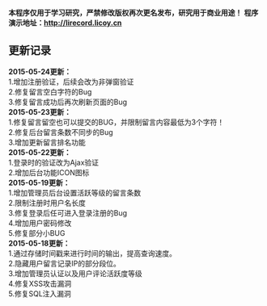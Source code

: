 <b>本程序仅用于学习研究，严禁修改版权再次更名发布，研究用于商业用途！</b>
<b>程序演示地址：<a href="http://lirecord.licoy.cn" target="_blank">http://lirecord.licoy.cn</a></b>

<h2>更新记录</h2>
<b>2015-05-24更新：</b><br/>
    1.增加注册验证，后续会改为非弹窗验证<br/>
    2.修复留言空白字符的Bug<br/>
    3.修复留言成功后再次刷新页面的Bug<br/>
<b>2015-05-23更新：</b><br/>
    1.修复留言留空也可以提交的BUG，并限制留言内容最低为3个字符！<br/>
    2.修复后台留言条数不同步的Bug<br/>
    3.增加更新留言排名功能<br/>
<b>2015-05-22更新：</b><br/>
    1.登录时的验证改为Ajax验证<br/>
    2.增加后台功能ICON图标<br/>
<b>2015-05-19更新：</b><br/>
    1.增加管理员后台设置活跃等级的留言条数<br/>
    2.限制注册时用户名长度<br/>
    3.修复登录后任可进入登录注册的Bug<br/>
    4.增加用户密码修改<br/>
    5.修复部分小BUG<br/>
<b>2015-05-18更新：</b><br/>
	1.通过存储时间戳来进行时间的输出，提高查询速度。<br/>
	2.隐藏用户留言记录IP的部分段位。<br/>
	3.增加管理员认证以及用户评论活跃度等级<br/>
	4.修复XSS攻击漏洞<br/>
	5.修复SQL注入漏洞<br/>